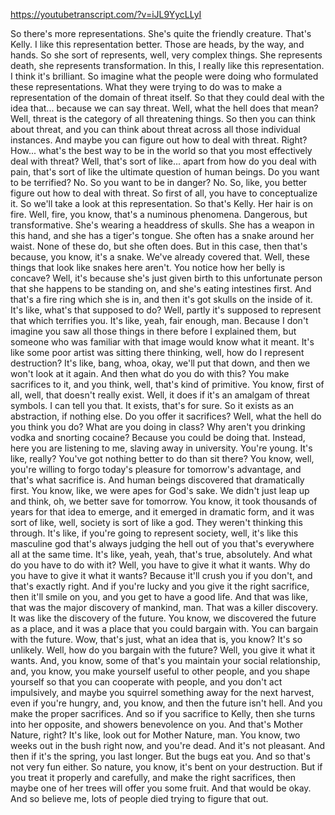 https://youtubetranscript.com/?v=iJL9YycLLyI

 So there's more representations. She's quite the friendly creature. That's Kelly. I like this representation better. Those are heads, by the way, and hands. So she sort of represents, well, very complex things. She represents death, she represents transformation. In this, I really like this representation. I think it's brilliant. So imagine what the people were doing who formulated these representations. What they were trying to do was to make a representation of the domain of threat itself. So that they could deal with the idea that... because we can say threat. Well, what the hell does that mean? Well, threat is the category of all threatening things. So then you can think about threat, and you can think about threat across all those individual instances. And maybe you can figure out how to deal with threat. Right? How... what's the best way to be in the world so that you most effectively deal with threat? Well, that's sort of like... apart from how do you deal with pain, that's sort of like the ultimate question of human beings. Do you want to be terrified? No. So you want to be in danger? No. So, like, you better figure out how to deal with threat. So first of all, you have to conceptualize it. So we'll take a look at this representation. So that's Kelly. Her hair is on fire. Well, fire, you know, that's a numinous phenomena. Dangerous, but transformative. She's wearing a headdress of skulls. She has a weapon in this hand, and she has a tiger's tongue. She often has a snake around her waist. None of these do, but she often does. But in this case, then that's because, you know, it's a snake. We've already covered that. Well, these things that look like snakes here aren't. You notice how her belly is concave? Well, it's because she's just given birth to this unfortunate person that she happens to be standing on, and she's eating intestines first. And that's a fire ring which she is in, and then it's got skulls on the inside of it. It's like, what's that supposed to do? Well, partly it's supposed to represent that which terrifies you. It's like, yeah, fair enough, man. Because I don't imagine you saw all those things in there before I explained them, but someone who was familiar with that image would know what it meant. It's like some poor artist was sitting there thinking, well, how do I represent destruction? It's like, bang, whoa, okay, we'll put that down, and then we won't look at it again. And then what do you do with this? You make sacrifices to it, and you think, well, that's kind of primitive. You know, first of all, well, that doesn't really exist. Well, it does if it's an amalgam of threat symbols. I can tell you that. It exists, that's for sure. So it exists as an abstraction, if nothing else. Do you offer it sacrifices? Well, what the hell do you think you do? What are you doing in class? Why aren't you drinking vodka and snorting cocaine? Because you could be doing that. Instead, here you are listening to me, slaving away in university. You're young. It's like, really? You've got nothing better to do than sit there? You know, well, you're willing to forgo today's pleasure for tomorrow's advantage, and that's what sacrifice is. And human beings discovered that dramatically first. You know, like, we were apes for God's sake. We didn't just leap up and think, oh, we better save for tomorrow. You know, it took thousands of years for that idea to emerge, and it emerged in dramatic form, and it was sort of like, well, society is sort of like a god. They weren't thinking this through. It's like, if you're going to represent society, well, it's like this masculine god that's always judging the hell out of you that's everywhere all at the same time. It's like, yeah, yeah, that's true, absolutely. And what do you have to do with it? Well, you have to give it what it wants. Why do you have to give it what it wants? Because it'll crush you if you don't, and that's exactly right. And if you're lucky and you give it the right sacrifice, then it'll smile on you, and you get to have a good life. And that was like, that was the major discovery of mankind, man. That was a killer discovery. It was like the discovery of the future. You know, we discovered the future as a place, and it was a place that you could bargain with. You can bargain with the future. Wow, that's just, what an idea that is, you know? It's so unlikely. Well, how do you bargain with the future? Well, you give it what it wants. And, you know, some of that's you maintain your social relationship, and, you know, you make yourself useful to other people, and you shape yourself so that you can cooperate with people, and you don't act impulsively, and maybe you squirrel something away for the next harvest, even if you're hungry, and, you know, and then the future isn't hell. And you make the proper sacrifices. And so if you sacrifice to Kelly, then she turns into her opposite, and showers benevolence on you. And that's Mother Nature, right? It's like, look out for Mother Nature, man. You know, two weeks out in the bush right now, and you're dead. And it's not pleasant. And then if it's the spring, you last longer. But the bugs eat you. And so that's not very fun either. So nature, you know, it's bent on your destruction. But if you treat it properly and carefully, and make the right sacrifices, then maybe one of her trees will offer you some fruit. And that would be okay. And so believe me, lots of people died trying to figure that out.
